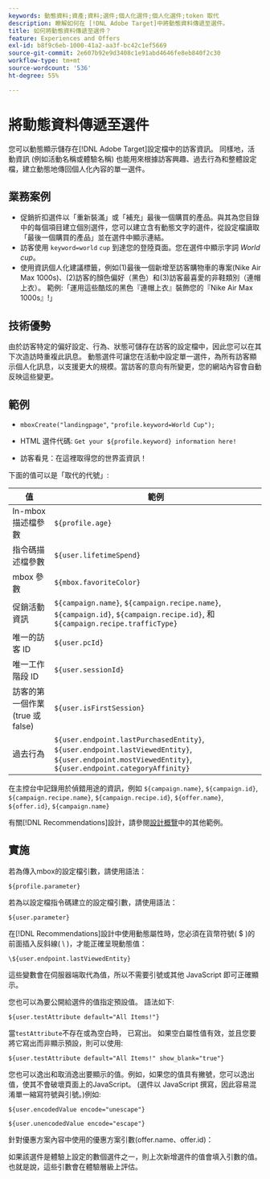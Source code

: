 ```yaml
---
keywords: 動態資料;資產;資料;選件;個人化選件;個人化選件;token 取代
description: 瞭解如何在 [!DNL Adobe Target]中將動態資料傳遞至選件。
title: 如何將動態資料傳遞至選件？
feature: Experiences and Offers
exl-id: b8f9c6eb-1000-41a2-aa3f-bc42c1ef5669
source-git-commit: 2e607b92e9d3408c1e91abd4646fe8eb840f2c30
workflow-type: tm+mt
source-wordcount: '536'
ht-degree: 55%

---
```


# 將動態資料傳遞至選件

您可以動態顯示儲存在[!DNL Adobe Target]設定檔中的訪客資訊。 同樣地，活動資訊 (例如活動名稱或體驗名稱) 也能用來根據訪客興趣、過去行為和整體設定檔，建立動態地傳回個人化內容的單一選件。

## 業務案例

* 促銷折扣選件以「重新裝滿」或「補充」最後一個購買的產品。與其為您目錄中的每個項目建立個別選件，您可以建立含有動態文字的選件，從設定檔讀取「最後一個購買的產品」並在選件中顯示連結。
* 訪客使用 `keyword=world` `cup` 到達您的登陸頁面。您在選件中顯示字詞 *World cup*。
* 使用資訊個人化建議標籤，例如(1)最後一個新增至訪客購物車的專案(Nike Air Max 1000s)、(2)訪客的顏色偏好（黑色）和(3)訪客最喜愛的非鞋類別（連帽上衣）。 範例:「運用這些酷炫的黑色『連帽上衣』裝飾您的『Nike Air Max 1000s』!」

## 技術優勢

由於訪客特定的偏好設定、行為、狀態可儲存在訪客的設定檔中，因此您可以在其下次造訪時重複此訊息。 動態選件可讓您在活動中設定單一選件，為所有訪客顯示個人化訊息，以支援更大的規模。當訪客的意向有所變更，您的網站內容會自動反映這些變更。

## 範例

* `mboxCreate("landingpage"`, `"profile.keyword=World Cup");`

* HTML 選件代碼: `Get your ${profile.keyword} information here!`
* 訪客看見：在這裡取得您的世界盃資訊！

下面的值可以是「取代的代號」:

| 值 | 範例 |
|--- |--- |
| In-mbox 描述檔參數 | `${profile.age}` |
| 指令碼描述檔參數 | `${user.lifetimeSpend}` |
| mbox 參數 | `${mbox.favoriteColor}` |
| 促銷活動資訊 | `${campaign.name}`, `${campaign.recipe.name}`, `${campaign.id}`, `${campaign.recipe.id}`, 和 `${campaign.recipe.trafficType}` |
| 唯一的訪客 ID | `${user.pcId}` |
| 唯一工作階段 ID | `${user.sessionId}` |
| 訪客的第一個作業 (true 或 false) | `${user.isFirstSession}` |
| 過去行為 | `${user.endpoint.lastPurchasedEntity}`, `${user.endpoint.lastViewedEntity}`, `${user.endpoint.mostViewedEntity}`, `${user.endpoint.categoryAffinity}` |

在主控台中記錄用於偵錯用途的資訊，例如 `${campaign.name}`, `${campaign.id}`, `${campaign.recipe.name}`, `${campaign.recipe.id}`, `${offer.name}`, `${offer.id}`, `${campaign.name}`

有關[!DNL Recommendations]設計，請參閱[設計概覽](/help/main/c-recommendations/c-design-overview/design-overview.md)中的其他範例。

## 實施

若為傳入mbox的設定檔引數，請使用語法：

`${profile.parameter}`

若為以設定檔指令碼建立的設定檔引數，請使用語法：

`${user.parameter}`

在[!DNL Recommendations]設計中使用動態屬性時，您必須在貨幣符號( $ )的前面插入反斜線( \ )，才能正確呈現動態值：

`\${user.endpoint.lastViewedEntity}`

這些變數會在伺服器端取代為值，所以不需要引號或其他 JavaScript 即可正確顯示。

您也可以為要公開給選件的值指定預設值。 語法如下:

`${user.testAttribute default="All Items!"}`

當`testAttribute`不存在或為空白時， 已寫出。 如果空白屬性值有效，並且您要將它寫出而非顯示預設，則可以使用:

`${user.testAttribute default="All Items!" show_blank="true"}`

您也可以逸出和取消逸出要顯示的值。例如，如果您的值具有撇號，您可以逸出值，使其不會破壞頁面上的JavaScript。 (選件以 JavaScript 撰寫，因此容易混淆單一縮寫符號與引號。)例如:

`${user.encodedValue encode="unescape"}`

`${user.unencodedValue encode="escape"}`

針對優惠方案內容中使用的優惠方案引數(offer.name、offer.id)：

如果該選件是體驗上設定的數個選件之一，則上次新增選件的值會填入引數的值。 也就是說，這些引數會在體驗層級上評估。